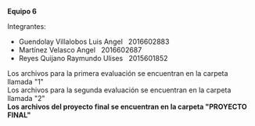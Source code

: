 <b>Equipo 6</b>

Integrantes:

  - Guendolay Villalobos Luis Angel &nbsp; 2016602883
  - Martínez Velasco Angel &nbsp; 2016602687
  - Reyes Quijano Raymundo Ulises &nbsp; 2015601852



Los archivos para la primera evaluación se encuentran en la carpeta llamada "1"<br/>
Los archivos para la segunda evaluación se encuentran en la carpeta llamada "2"<br/>
<b>Los archivos del proyecto final se encuentran en la carpeta "PROYECTO FINAL"</b>
